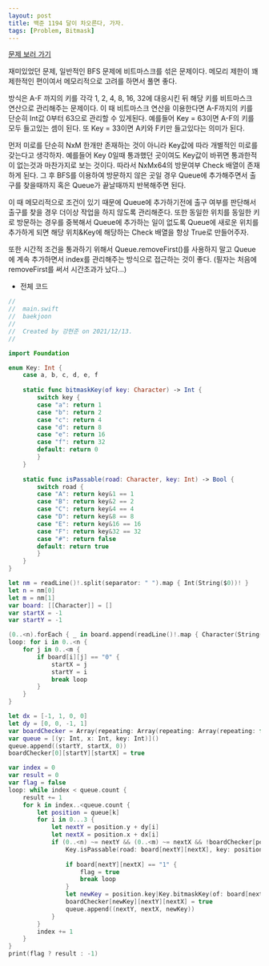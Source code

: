 ```yaml
---
layout: post
title: 백준 1194 달이 차오른다, 가자.
tags: [Problem, Bitmask]
---
```


[문제 보러 가기](https://www.acmicpc.net/problem/1194)

재미있었던 문제, 일반적인 BFS 문제에 비트마스크를 섞은 문제이다. 메모리 제한이 꽤 제한적인 편이여서 메모리적으로 고려를 하면서 풀면 좋다.

방식은 A-F 까지의 키를 각각 1, 2, 4, 8, 16, 32에 대응시킨 뒤 해당 키를 비트마스크 연산으로 관리해주는 문제이다. 이 때 비트마스크 연산을 이용한다면 A-F까지의 키를 단순히 Int값 0부터 63으로 관리할 수 있게된다. 예를들어 Key = 63이면 A-F의 키를 모두 들고있는 셈이 된다. 또 Key = 33이면 A키와 F키만 들고있다는 의미가 된다.

먼저 미로를 단순히 NxM 한개만 존재하는 것이 아니라 Key값에 따라 개별적인 미로를 갖는다고 생각하자. 예를들어 Key 0일때 통과했던 곳이여도 Key값이 바뀌면 통과한적이 없는것과 마찬가지로 보는 것이다. 따라서 NxMx64의 방문여부 Check 배열이 존재하게 된다. 그 후 BFS를 이용하여 방문하지 않은 곳일 경우 Queue에 추가해주면서 출구를 찾을때까지 혹은 Queue가 끝날때까지 반복해주면 된다.

이 때 메모리적으로 조건이 있기 때문에 Queue에 추가하기전에 출구 여부를 판단해서 출구를 찾을 경우 더이상 작업을 하지 않도록 관리해준다. 또한 동일한 위치를 동일한 키로 방문하는 경우를 중복해서 Queue에 추가하는 일이 없도록 Queue에 새로운 위치를 추가하게 되면 해당 위치&Key에 해당하는 Check 배열을 항상 True로 만들어주자.

또한 시간적 조건을 통과하기 위해서 Queue.removeFirst()를 사용하지 말고 Queue에 계속 추가하면서 index를 관리해주는 방식으로 접근하는 것이 좋다. (필자는 처음에 removeFirst를 써서 시간초과가 났다...)



- 전체 코드



```swift
//
//  main.swift
//  baekjoon
//
//  Created by 강현준 on 2021/12/13.
//

import Foundation

enum Key: Int {
    case a, b, c, d, e, f
    
    static func bitmaskKey(of key: Character) -> Int {
        switch key {
        case "a": return 1
        case "b": return 2
        case "c": return 4
        case "d": return 8
        case "e": return 16
        case "f": return 32
        default: return 0
        }
    }
    
    static func isPassable(road: Character, key: Int) -> Bool {
        switch road {
        case "A": return key&1 == 1
        case "B": return key&2 == 2
        case "C": return key&4 == 4
        case "D": return key&8 == 8
        case "E": return key&16 == 16
        case "F": return key&32 == 32
        case "#": return false
        default: return true
        }
    }
}

let nm = readLine()!.split(separator: " ").map { Int(String($0))! }
let n = nm[0]
let m = nm[1]
var board: [[Character]] = []
var startX = -1
var startY = -1

(0..<n).forEach { _ in board.append(readLine()!.map { Character(String($0)) }) }
loop: for i in 0..<n {
    for j in 0..<m {
        if board[i][j] == "0" {
            startX = j
            startY = i
            break loop
        }
    }
}

let dx = [-1, 1, 0, 0]
let dy = [0, 0, -1, 1]
var boardChecker = Array(repeating: Array(repeating: Array(repeating: false, count: m), count: n), count: 64)
var queue = [(y: Int, x: Int, key: Int)]()
queue.append((startY, startX, 0))
boardChecker[0][startY][startX] = true

var index = 0
var result = 0
var flag = false
loop: while index < queue.count {
    result += 1
    for k in index..<queue.count {
        let position = queue[k]
        for i in 0...3 {
            let nextY = position.y + dy[i]
            let nextX = position.x + dx[i]
            if (0..<n) ~= nextY && (0..<m) ~= nextX && !boardChecker[position.key][nextY][nextX] &&
                Key.isPassable(road: board[nextY][nextX], key: position.key) {
                
                if board[nextY][nextX] == "1" {
                    flag = true
                    break loop
                }
                let newKey = position.key|Key.bitmaskKey(of: board[nextY][nextX])
                boardChecker[newKey][nextY][nextX] = true
                queue.append((nextY, nextX, newKey))
            }
        }
        index += 1
    }
}
print(flag ? result : -1)
```

